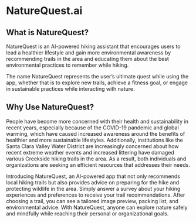 # NatureQuest.ai
## What is NatureQuest?
NatureQuest is an AI-powered hiking assistant that encourages users to lead a healthier lifestyle and gain more environmental awareness by recommending trails in the area and educating them about the best environmental practices to remember while hiking.

The name NatureQuest represents the user’s ultimate quest while using the app, whether that is to explore new trails, achieve a fitness goal, or engage in sustainable practices while interacting with nature.


## Why Use NatureQuest?
People have become more concerned with their health and sustainability in recent years, especially because of the COVID-19 pandemic and global warming, which have caused increased awareness around the benefits of healthier and more sustainable lifestyles.  Additionally, institutions like the Santa Clara Valley Water District are increasingly concerned about how recent extreme weather events and increased littering have damaged various Creekside hiking trails in the area.  As a result, both individuals and organizations are seeking an efficient resources that addresses their needs.

Introducing NatureQuest, an AI-powered app that not only recommends local hiking trails but also provides advice on preparing for the hike and protecting wildlife in the area.  Simply answer a survey about your hiking experiences and preferences to receive your trail recommendations.  After choosing a trail, you can see a tailored image preview, packing list, and environmental advice.  With NatureQuest, anyone can explore nature safely and mindfully while reaching their personal or organizational goals.

